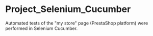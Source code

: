 # Project_Selenium_Cucumber
Automated tests of the "my store" page (PrestaShop platform) were performed in Selenium Cucumber.
